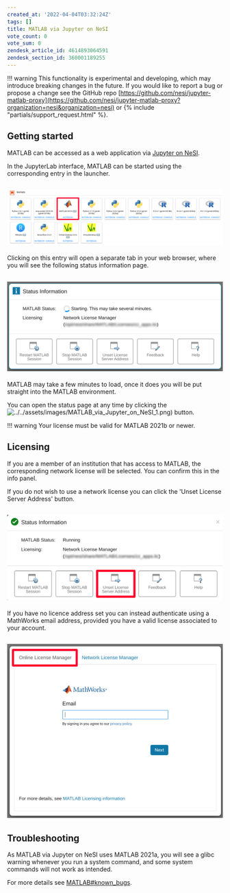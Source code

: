 ```yaml
---
created_at: '2022-04-04T03:32:24Z'
tags: []
title: MATLAB via Jupyter on NeSI
vote_count: 0
vote_sum: 0
zendesk_article_id: 4614893064591
zendesk_section_id: 360001189255
---
```


!!! warning
     This functionality is experimental and developing, which may introduce
     breaking changes in the future.
     If you would like to report a bug or propose a change see the GitHub
     repo
     [https://github.com/nesi/jupyter-matlab-proxy](https://github.com/nesi/jupyter-matlab-proxy?organization=nesi&organization=nesi)
     or {% include "partials/support_request.html" %}.

## Getting started

MATLAB can be accessed as a web application via [Jupyter on
NeSI](../../Scientific_Computing/Interactive_computing_using_Jupyter/Jupyter_on_NeSI.md).

In the JupyterLab interface, MATLAB can be started using the
corresponding entry in the launcher.

## ![matlab\_proxy\_icon.png](../../assets/images/MATLAB_via_Jupyter_on_NeSI.png)

Clicking on this entry will open a separate tab in your web browser,
where you will see the following status information page.

## ![image\_\_1\_.png](../../assets/images/MATLAB_via_Jupyter_on_NeSI_0.png)

MATLAB may take a few minutes to load, once it does you will be put
straight into the MATLAB environment. 

You can open the status page at any time by clicking the
![../../assets/images/MATLAB_via_Jupyter_on_NeSI_1.png)](https://github.com/mathworks/jupyter-matlab-proxy/raw/main/img/tools_icon.png)
button.

!!! warning
     Your license must be valid for MATLAB 2021b or newer.

## Licensing

If you are a member of an institution that has access to MATLAB, the
corresponding network license will be selected. You can confirm this in
the info panel.

If you do not wish to use a network license you can click the 'Unset
License Server Address' button.

## ![image\_\_3\_.png](../../assets/images/MATLAB_via_Jupyter_on_NeSI_2.png)

If you have no licence address set you can instead authenticate using a
MathWorks email address, provided you have a valid license associated to
your account.

## ![image\_\_4\_.png](../../assets/images/MATLAB_via_Jupyter_on_NeSI_3.png)

## Troubleshooting

As MATLAB via Jupyter on NeSI uses MATLAB 2021a, you will see a glibc
warning whenever you run a system command, and some system commands will
not work as intended.

For more details see
[MATLAB#known\_bugs](../../Scientific_Computing/Supported_Applications/MATLAB.md#known-bugs).
